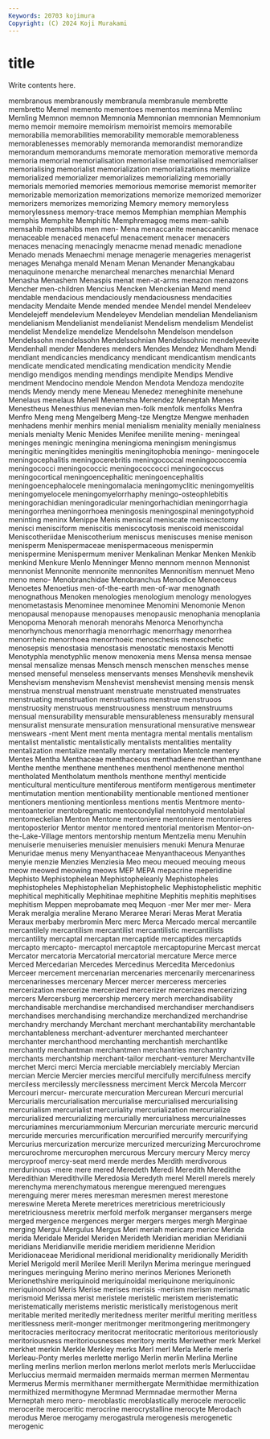 ```yaml
---
Keywords: 20703 kojimura
Copyright: (C) 2024 Koji Murakami
---
```


# title

Write contents here.



membranous
membranously membranula membranule membrette membretto Memel memento mementoes mementos meminna
Memlinc Memling Memnon memnon Memnonia Memnonian memnonian Memnonium memo memoir
memoire memoirism memoirist memoirs memorabile memorabilia memorabilities memorability memorable memorableness
memorablenesses memorably memoranda memorandist memorandize memorandum memorandums memorate memoration memorative
memorda memoria memorial memorialisation memorialise memorialised memorialiser memorialising memorialist memorialization
memorializations memorialize memorialized memorializer memorializes memorializing memorially memorials memoried memories
memorious memorise memorist memoriter memorizable memorization memorizations memorize memorized memorizer
memorizers memorizes memorizing Memory memory memoryless memorylessness memory-trace memos Memphian
memphian Memphis memphis Memphite Memphitic Memphremagog mems mem-sahib memsahib memsahibs
men men- Mena menaccanite menaccanitic menace menaceable menaced menaceful menacement
menacer menacers menaces menacing menacingly menacme menad menadic menadione Menado
menads Menaechmi menage menagerie menageries menagerist menages Menahga menald Menam
Menan Menander Menangkabau menaquinone menarche menarcheal menarches menarchial Menard Menasha
Menashem Menaspis menat men-at-arms menazon menazons Mencher men-children Mencius Mencken
Menckenian Mend mend mendable mendacious mendaciously mendaciousness mendacities mendacity Mendaite
Mende mended mendee Mendel mendel Mendeleev Mendelejeff mendelevium Mendeleyev Mendelian
mendelian Mendelianism mendelianism Mendelianist mendelianist Mendelism mendelism Mendelist mendelist Mendelize
mendelize Mendelsohn Mendelson mendelson Mendelssohn mendelssohn Mendelssohnian Mendelssohnic mendelyeevite Mendenhall
mender Menderes menders Mendes Mendez Mendham Mendi mendiant mendicancies mendicancy
mendicant mendicantism mendicants mendicate mendicated mendicating mendication mendicity Mendie mendigo
mendigos mending mendings mendipite Mendips Mendive mendment Mendocino mendole Mendon
Mendota Mendoza mendozite mends Mendy mendy mene Meneau Menedez meneghinite
menehune Menelaus menelaus Menell Menemsha Menendez Meneptah Menes Menestheus Menesthius
menevian men-folk menfolk menfolks Menfra Menfro Meng meng Mengelberg Meng-tze
Mengtze Mengwe menhaden menhadens menhir menhirs menial menialism meniality menially
menialness menials menialty Menic Menides Menifee menilite mening- meningeal meninges
meningic meningina meningioma meningism meningismus meningitic meningitides meningitis meningitophobia meningo-
meningocele meningocephalitis meningocerebritis meningococcal meningococcemia meningococci meningococcic meningococcocci meningococcus meningocortical
meningoencephalitic meningoencephalitis meningoencephalocele meningomalacia meningomyclitic meningomyelitis meningomyelocele meningomyelorrhaphy meningo-osteophlebitis meningorachidian
meningoradicular meningorhachidian meningorrhagia meningorrhea meningorrhoea meningosis meningospinal meningotyphoid meninting meninx
Menippe Menis meniscal meniscate meniscectomy menisci menisciform meniscitis meniscocytosis meniscoid
meniscoidal Meniscotheriidae Meniscotherium meniscus meniscuses menise menison menisperm Menispermaceae menispermaceous
menispermin menispermine Menispermum meniver Menkalinan Menkar Menken Menkib menkind Menkure
Menlo Menninger Menno mennom mennon Mennonist mennonist Mennonite mennonite mennonites
Mennonitism mennuet Meno meno meno- Menobranchidae Menobranchus Menodice Menoeceus Menoetes
Menoetius men-of-the-earth men-of-war menognath menognathous Menoken menologies menologium menology menologyes
menometastasis Menominee menominee Menomini Menomonie Menon menopausal menopause menopauses menopausic
menophania menoplania Menopoma Menorah menorah menorahs Menorca Menorhyncha menorhynchous menorrhagia
menorrhagic menorrhagy menorrhea menorrheic menorrhoea menorrhoeic menoschesis menoschetic menosepsis menostasia
menostasis menostatic menostaxis Menotti Menotyphla menotyphlic menow menoxenia mens Mensa
mensa mensae mensal mensalize mensas Mensch mensch menschen mensches mense
mensed menseful menseless menservants menses Menshevik menshevik Menshevism menshevism Menshevist
menshevist mensing mensis mensk menstrua menstrual menstruant menstruate menstruated menstruates
menstruating menstruation menstruations menstrue menstruoos menstruosity menstruous menstruousness menstruum menstruums
mensual mensurability mensurable mensurableness mensurably mensural mensuralist mensurate mensuration mensurational
mensurative menswear menswears -ment Ment ment menta mentagra mental mentalis
mentalism mentalist mentalistic mentalistically mentalists mentalities mentality mentalization mentalize mentally
mentary mentation Mentcle mentery Mentes Mentha Menthaceae menthaceous menthadiene menthan
menthane Menthe menthe menthene menthenes menthenol menthenone menthol mentholated Mentholatum
menthols menthone menthyl menticide menticultural menticulture mentiferous mentiform mentigerous mentimeter
mentimutation mention mentionability mentionable mentioned mentioner mentioners mentioning mentionless mentions
mentis Mentmore mento- mentoanterior mentobregmatic mentocondylial mentohyoid mentolabial mentomeckelian Menton
Mentone mentoniere mentonniere mentonnieres mentoposterior Mentor mentor mentored mentorial mentorism
Mentor-on-the-Lake-Village mentors mentorship mentum Mentzelia menu Menuhin menuiserie menuiseries menuisier
menuisiers menuki Menura Menurae Menuridae menus meny Menyanthaceae Menyanthaceous Menyanthes
menyie menzie Menzies Menziesia Meo meou meoued meouing meous meow
meowed meowing meows MEP MEPA mepacrine meperidine Mephisto Mephistophelean Mephistopheleanly
Mephistopheles mephistopheles Mephistophelian Mephistophelic Mephistophelistic mephitic mephitical mephitically Mephitinae mephitine
Mephitis mephitis mephitises mephitism Meppen meprobamate meq Mequon -mer Mer
mer mer- Mera Merak meralgia meraline Merano Meraree Merari Meras
Merat Meratia Meraux merbaby merbromin Merc merc Merca Mercado mercal
mercantile mercantilely mercantilism mercantilist mercantilistic mercantilists mercantility mercaptal mercaptan mercaptide
mercaptides mercaptids mercapto mercapto- mercaptol mercaptole mercaptopurine Mercast mercat Mercator
mercatoria Mercatorial mercatorial mercature Merce merce Merced Mercedarian Mercedes Mercedinus
Mercedita Mercedonius Merceer mercement mercenarian mercenaries mercenarily mercenariness mercenarinesses mercenary
Mercer mercer merceress merceries mercerization mercerize mercerized mercerizer mercerizes mercerizing
mercers Mercersburg mercership mercery merch merchandisability merchandisable merchandise merchandised merchandiser
merchandisers merchandises merchandising merchandize merchandized merchandrise merchandry merchandy Merchant merchant
merchantability merchantable merchantableness merchant-adventurer merchanted merchanteer merchanter merchanthood merchanting merchantish
merchantlike merchantly merchantman merchantmen merchantries merchantry merchants merchantship merchant-tailor merchant-venturer
Merchantville merchet Merci merci Mercia merciable merciablely merciably Mercian mercian
Mercie Mercier mercies merciful mercifully mercifulness mercify merciless mercilessly mercilessness
merciment Merck Mercola Mercorr Mercouri mercur- mercurate mercuration Mercurean Mercuri
mercurial Mercurialis mercurialisation mercurialise mercurialised mercurialising mercurialism mercurialist mercuriality mercurialization
mercurialize mercurialized mercurializing mercurially mercurialness mercurialnesses mercuriamines mercuriammonium Mercurian mercuriate
mercuric mercurid mercuride mercuries mercurification mercurified mercurify mercurifying Mercurius mercurization
mercurize mercurized mercurizing Mercurochrome mercurochrome mercurophen mercurous Mercury mercury Mercy
mercy mercyproof mercy-seat merd merde merdes Merdith merdivorous merdurinous -mere
mere mered Meredeth Meredi Meredith Meredithe Meredithian Meredithville Meredosia Meredyth
merel Merell merels merely merenchyma merenchymatous merengue merengued merengues merenguing
merer meres meresman meresmen merest merestone mereswine Mereta Merete meretrices
meretricious meretriciously meretriciousness meretrix merfold merfolk merganser mergansers merge merged
mergence mergences merger mergers merges mergh Merginae merging Mergui Mergulus
Mergus Meri meriah mericarp merice Merida merida Meridale Meridel Meriden
Merideth Meridian meridian Meridianii meridians Meridianville meridie meridiem meridienne Meridion
Meridionaceae Meridional meridional meridionality meridionally Meridith Meriel Merigold meril Merilee
Merill Merilyn Merima meringue meringued meringues meringuing Merino merino merinos
Meriones Merioneth Merionethshire meriquinoid meriquinoidal meriquinone meriquinonic meriquinonoid Meris Merise
merises merisis -merism merism merismatic merismoid Merissa merist meristele meristelic
meristem meristematic meristematically meristems meristic meristically meristogenous merit meritable merited
meritedly meritedness meriter meritful meriting meritless meritlessness merit-monger meritmonger meritmongering
meritmongery meritocracies meritocracy meritocrat meritocratic meritorious meritoriously meritoriousness meritoriousnesses meritory
merits Meriwether merk Merkel merkhet merkin Merkle Merkley merks Merl
merl Merla Merle merle Merleau-Ponty merles merlette merligo Merlin merlin
Merlina Merline merling merlins merlion merlon merlons merlot merlots merls
Merlucciidae Merluccius mermaid mermaiden mermaids merman mermen Mermentau Mermerus Mermis
mermithaner mermithergate Mermithidae mermithization mermithized mermithogyne Mermnad Mermnadae mermother Merna
Merneptah mero mero- meroblastic meroblastically merocele merocelic merocerite meroceritic merocrine
merocrystalline merocyte Merodach merodus Meroe merogamy merogastrula merogenesis merogenetic merogenic

